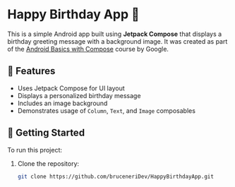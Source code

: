 # Happy Birthday App 🎉

This is a simple Android app built using **Jetpack Compose** that displays a birthday greeting message with a background image. It was created as part of the [Android Basics with Compose](https://developer.android.com/courses/android-basics-compose/course) course by Google.

## 📱 Features

- Uses Jetpack Compose for UI layout
- Displays a personalized birthday message
- Includes an image background
- Demonstrates usage of `Column`, `Text`, and `Image` composables

## 🚀 Getting Started

To run this project:

1. Clone the repository:
   ```bash
   git clone https://github.com/bruceneriDev/HappyBirthdayApp.git
